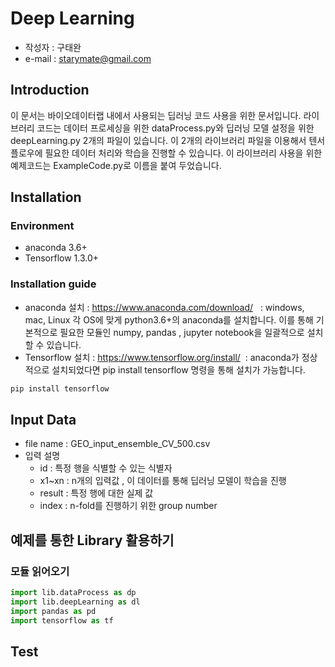 # Deep Learning 
- 작성자 : 구태완
- e-mail : starymate@gmail.com

## Introduction
  이 문서는 바이오데이터랩 내에서 사용되는 딥러닝 코드 사용을 위한 문서입니다. 라이브러리 코드는 데이터 프로세싱을 위한 dataProcess.py와 딥러닝 모델 설정을 위한 deepLearning.py 2개의 파일이 있습니다. 이 2개의 라이브러리 파일을 이용해서 텐서플로우에 필요한 데이터 처리와 학습을 진행할 수 있습니다. 이 라이브러리 사용을 위한 예제코드는 ExampleCode.py로 이름을 붙여 두었습니다. 

## Installation
### Environment
- anaconda 3.6+ 
- Tensorflow 1.3.0+

### Installation guide
- anaconda 설치 : https://www.anaconda.com/download/   : windows, mac, Linux 각 OS에 맞게 python3.6+의 anaconda를 설치합니다. 이를 통해 기본적으로 필요한 모듈인 numpy, pandas , jupyter notebook을 일괄적으로 설치할 수 있습니다. 
- Tensorflow 설치 : https://www.tensorflow.org/install/  : anaconda가 정상적으로 설치되었다면 pip install tensorflow 명령을 통해 설치가 가능합니다. 
```sh
pip install tensorflow
```

## Input Data
- file name : GEO_input_ensemble_CV_500.csv
- 입력 설명
  * id : 특정 행을 식별할 수 있는 식별자
  * x1~xn : n개의 입력값 , 이 데이터를 통해 딥러닝 모델이 학습을 진행
  * result : 특정 행에 대한 실제 값 
  * index : n-fold를 진행하기 위한 group number

## 예제를 통한 Library 활용하기
### 모듈 읽어오기
```py
import lib.dataProcess as dp
import lib.deepLearning as dl
import pandas as pd
import tensorflow as tf
```


## Test


